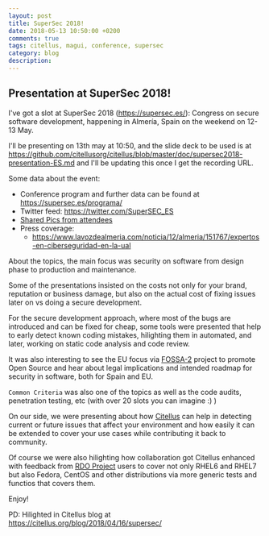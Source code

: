 ```yaml
---
layout: post
title: SuperSec 2018!
date: 2018-05-13 10:50:00 +0200
comments: true
tags: citellus, magui, conference, supersec
category: blog
description:
---
```

## Presentation at SuperSec 2018!

I've got a slot at SuperSec 2018 (<https://supersec.es/>): Congress on secure software development, happening in Almería, Spain on the weekend on 12-13 May.

I'll be presenting on 13th may at 10:50, and the slide deck to be used is at <https://github.com/citellusorg/citellus/blob/master/doc/supersec2018-presentation-ES.md> and I'll be updating this once I get the recording URL.

Some data about the event:

- Conference program and further data can be found at <https://supersec.es/programa/>
- Twitter feed: <https://twitter.com/SuperSEC_ES>
- [Shared Pics from attendees](https://photos.google.com/share/AF1QipNI_PqleRD_ImbRhu7sOgfpoOYGLXMUdanNUov7GDktY4-A-o0b_8pEsKnlBnLgZg?key=VEw2bDRDNHJ3QXdYR0NReXZrcWdOa2JjSEdyNWhB)
- Press coverage:
    - <https://www.lavozdealmeria.com/noticia/12/almeria/151767/expertos-en-ciberseguridad-en-la-ual>


About the topics, the main focus was security on software from design phase to production and maintenance.

Some of the presentations insisted on the costs not only for your brand, reputation or business damage, but also on the actual cost of fixing issues later on vs doing a secure development.

For the secure development approach, where most of the bugs are introduced and can be fixed for cheap, some tools were presented that help to early detect known coding mistakes, hilighting them in automated, and later, working on static code analysis and code review.

It was also interesting to see the EU focus via [FOSSA-2](https://joinup.ec.europa.eu/collection/eu-fossa-2) project to promote Open Source and hear about legal implications and intended roadmap for security in software, both for Spain and EU.

`Common Criteria` was also one of the topics as well as the code audits, penetration testing, etc (with over 20 slots you can imagine :) )

On our side, we were presenting about how [Citellus](https://citellus.org) can help in detecting current or future issues that affect your environment and how easily it can be extended to cover your use cases while contributing it back to community.

Of course we were also hilighting how collaboration got Citellus enhanced with feedback from [RDO Project](https://rdoproject.org) users to cover not only RHEL6 and RHEL7 but also Fedora, CentOS and other distributions via more generic tests and functios that covers them.

Enjoy!

PD: Hilighted in Citellus blog at <https://citellus.org/blog/2018/04/16/supersec/>
